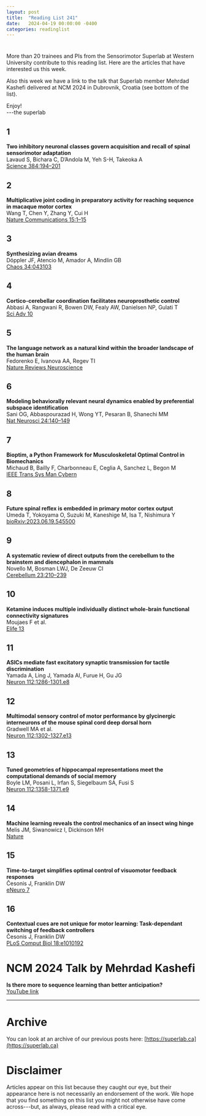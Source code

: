 ```yaml
---
layout: post
title:  "Reading List 241"
date:   2024-04-19 00:00:00 -0400
categories: readinglist
---
```


# 

More than 20 trainees and PIs from the Sensorimotor Superlab at Western University contribute to this reading list. Here are the articles that have interested us this week.   

Also this week we have a link to the talk that Superlab member Mehrdad Kashefi delivered at NCM 2024 in Dubrovnik, Croatia (see bottom of the list).

Enjoy!  
---the superlab 


## 1
**Two inhibitory neuronal classes govern acquisition and recall of spinal sensorimotor adaptation**  
Lavaud S, Bichara C, D’Andola M, Yeh S-H, Takeoka A  
[Science 384:194–201](https://dx.doi.org/10.1126/science.adf6801)

## 2
**Multiplicative joint coding in preparatory activity for reaching sequence in macaque motor cortex**  
Wang T, Chen Y, Zhang Y, Cui H  
[Nature Communications 15:1–15](https://www.nature.com/articles/s41467-024-47511-1)

## 3
**Synthesizing avian dreams**  
Döppler JF, Atencio M, Amador A, Mindlin GB  
[Chaos 34:043103](https://doi.org/10.1063/5.0194301)

## 4
**Cortico-cerebellar coordination facilitates neuroprosthetic control**  
Abbasi A, Rangwani R, Bowen DW, Fealy AW, Danielsen NP, Gulati T  
[Sci Adv 10](https://www.science.org/doi/10.1126/sciadv.adm8246)

## 5
**The language network as a natural kind within the broader landscape of the human brain**  
Fedorenko E, Ivanova AA, Regev TI  
[Nature Reviews Neuroscience](https://www.nature.com/articles/s41583-024-00802-4)

## 6
**Modeling behaviorally relevant neural dynamics enabled by preferential subspace identification**  
Sani OG, Abbaspourazad H, Wong YT, Pesaran B, Shanechi MM  
[Nat Neurosci 24:140–149](https://pubmed.ncbi.nlm.nih.gov/33169030/)

## 7
**Bioptim, a Python Framework for Musculoskeletal Optimal Control in Biomechanics**  
Michaud B, Bailly F, Charbonneau E, Ceglia A, Sanchez L, Begon M  
[IEEE Trans Sys Man Cybern](https://ieeexplore.ieee.org/abstract/document/9808374)

## 8
**Future spinal reflex is embedded in primary motor cortex output**  
Umeda T, Yokoyama O, Suzuki M, Kaneshige M, Isa T, Nishimura Y  
[bioRxiv:2023.06.19.545500](https://www.biorxiv.org/content/10.1101/2023.06.19.545500v1.abstract)

## 9
**A systematic review of direct outputs from the cerebellum to the brainstem and diencephalon in mammals**  
Novello M, Bosman LWJ, De Zeeuw CI  
[Cerebellum 23:210–239](https://link.springer.com/article/10.1007/s12311-022-01499-w)

## 10
**Ketamine induces multiple individually distinct whole-brain functional connectivity signatures**  
Moujaes F et al.  
[Elife 13](https://elifesciences.org/articles/84173)

## 11
**ASICs mediate fast excitatory synaptic transmission for tactile discrimination**  
Yamada A, Ling J, Yamada AI, Furue H, Gu JG  
[Neuron 112:1286-1301.e8](https://www.cell.com/article/S0896627324000448/abstract)

## 12
**Multimodal sensory control of motor performance by glycinergic interneurons of the mouse spinal cord deep dorsal horn**  
Gradwell MA et al.  
[Neuron 112:1302-1327.e13](https://www.cell.com/article/S0896627324000539/abstract)

## 13
**Tuned geometries of hippocampal representations meet the computational demands of social memory**  
Boyle LM, Posani L, Irfan S, Siegelbaum SA, Fusi S  
[Neuron 112:1358-1371.e9](https://www.cell.com/article/S0896627324000473/abstract)

## 14
**Machine learning reveals the control mechanics of an insect wing hinge**  
Melis JM, Siwanowicz I, Dickinson MH  
[Nature](https://www.nature.com/articles/s41586-024-07293-4)

## 15
**Time-to-target simplifies optimal control of visuomotor feedback responses**  
Česonis J, Franklin DW  
[eNeuro 7](https://www.eneuro.org/content/7/2/ENEURO.0514-19.2020.abstract)

## 16
**Contextual cues are not unique for motor learning: Task-dependant switching of feedback controllers**  
Česonis J, Franklin DW  
[PLoS Comput Biol 18:e1010192](https://doi.org/10.1371/journal.pcbi.1010192)


# NCM 2024 Talk by Mehrdad Kashefi
**Is there more to sequence learning than better anticipation?**  
[YouTube link](https://youtu.be/QOUM0KqjzhE)


---
# Archive
You can look at an archive of our previous posts here: [https://superlab.ca](https://superlab.ca)


# Disclaimer
Articles appear on this list because they caught our eye, but their appearance here is not necessarily an endorsement of the work. We hope that you find something on this list you might not otherwise have come across---but, as always, please read with a critical eye. 
 
 